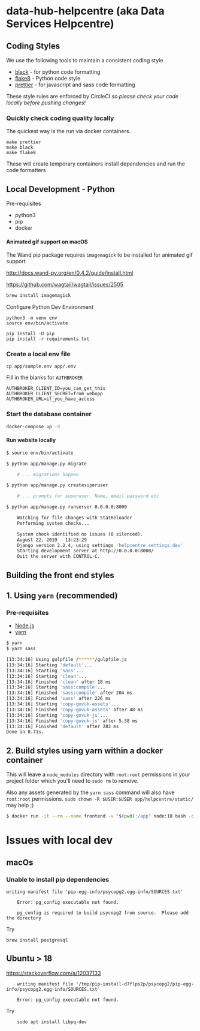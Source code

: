 # data-hub-helpcentre (aka Data Services Helpcentre)

## Coding Styles

We use the following tools to maintain a consistent coding style

- [black](https://black.readthedocs.io/) - for python code formatting
- [flake8](https://flake8.pycqa.org/en/latest/) - Python code style
- [prettier](https://prettier.io/) - for javascript and sass code formatting

These style rules are enforced by CircleCI *so please check your code locally before pushing changes!*

### Quickly check coding quality locally

The quickest way is the run via docker containers.

    make prettier
    make black
    make flake8

These will create temporary containers install dependencies and run the code formatters

## Local Development - Python

Pre-requisites
- python3
- pip
- docker

#### Animated gif support on macOS

The Wand pip package requires `imagemagick` to be installed for animated gif support

http://docs.wand-py.org/en/0.4.2/guide/install.html

https://github.com/wagtail/wagtail/issues/2505

```bash
brew install imagemagick
```

Configure Python Dev Environment

```
python3 -m venv env
source env/bin/activate

pip install -U pip
pip install -r requirements.txt
```

### Create a local env file

```
cp app/sample.env app/.env
```

Fill in the blanks for `AUTHBROKER`

```
AUTHBROKER_CLIENT_ID=you_can_get_this
AUTHBROKER_CLIENT_SECRET=from_webopp
AUTHBROKER_URL=if_you_have_access
```

### Start the database container


```bash
docker-compose up -d
```

#### Run website locally

```bash
$ source env/bin/activate

$ python app/manage.py migrate

    # ... migrations happen

$ python app/manage.py createsuperuser

    # ... prompts for superuser. Name, email password etc

$ python app/manage.py runserver 0.0.0.0:8000 

    Watching for file changes with StatReloader
    Performing system checks...

    System check identified no issues (0 silenced).
    August 22, 2019 - 13:23:29
    Django version 2.2.4, using settings 'helpcentre.settings.dev'
    Starting development server at http://0.0.0.0:8000/
    Quit the server with CONTROL-C.

```

## Building the front end styles


## 1. Using `yarn` (recommended)

### Pre-requisites
- [Node.js](https://nodejs.org/)
- [yarn](https://yarnpkg.com/)


```bash
$ yarn
$ yarn sass

[13:34:16] Using gulpfile /******/gulpfile.js
[13:34:16] Starting 'default'...
[13:34:16] Starting 'sass'...
[13:34:16] Starting 'clean'...
[13:34:16] Finished 'clean' after 18 ms
[13:34:16] Starting 'sass:compile'...
[13:34:16] Finished 'sass:compile' after 204 ms
[13:34:16] Finished 'sass' after 226 ms
[13:34:16] Starting 'copy-govuk-assets'...
[13:34:16] Finished 'copy-govuk-assets' after 48 ms
[13:34:16] Starting 'copy-govuk-js'...
[13:34:16] Finished 'copy-govuk-js' after 5.38 ms
[13:34:16] Finished 'default' after 283 ms
Done in 0.71s.

```

## 2. Build styles using yarn within a docker container

This will leave a `node_modules` directory with `root:root` permissions in your project folder which you'll need to `sudo rm` to remove.

Also any assets generated by the `yarn sass` command will also have `root:root` permissions. `sudo chown -R $USER:$USER app/helpcentre/static/` may help ;)


```bash
$ docker run -it --rm --name frontend -v "$(pwd):/app" node:10 bash -c 'cd /app && yarn && yarn sass'     

```



# Issues with local dev

## macOs

### Unable to install pip dependencies

```
writing manifest file 'pip-egg-info/psycopg2.egg-info/SOURCES.txt'

    Error: pg_config executable not found.

    pg_config is required to build psycopg2 from source.  Please add the directory
```

Try 

    brew install postgresql


## Ubuntu > 18

https://stackoverflow.com/a/12037133

```
    writing manifest file '/tmp/pip-install-d7flps2p/psycopg2/pip-egg-info/psycopg2.egg-info/SOURCES.txt'
    
    Error: pg_config executable not found.

```

Try

```
    sudo apt install libpq-dev
```
